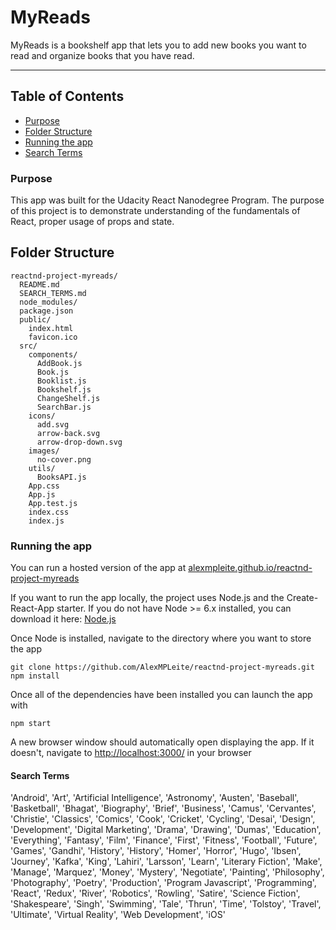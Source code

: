 # MyReads

MyReads is a bookshelf app that lets you to add new books you want to read and organize books that you have read.

---

## Table of Contents

- [Purpose](#purpose)
- [Folder Structure](#folder-structure)
- [Running the app](#running-the-app)
- [Search Terms](#search-terms)

### Purpose

This app was built for the Udacity React Nanodegree Program. The purpose of this project is to demonstrate understanding of the fundamentals of React, proper usage of props and state.

## Folder Structure

```
reactnd-project-myreads/
  README.md
  SEARCH_TERMS.md
  node_modules/
  package.json
  public/
    index.html
    favicon.ico
  src/
    components/
      AddBook.js
      Book.js
      Booklist.js
      Bookshelf.js
      ChangeShelf.js
      SearchBar.js
    icons/
      add.svg
      arrow-back.svg
      arrow-drop-down.svg
    images/
      no-cover.png
    utils/
      BooksAPI.js
    App.css
    App.js
    App.test.js
    index.css
    index.js
```

### Running the app

You can run a hosted version of the app at [alexmpleite.github.io/reactnd-project-myreads](http://alexmpleite.github.io/reactnd-project-myreads)

If you want to run the app locally, the project uses Node.js and the Create-React-App starter. If you do not have Node >= 6.x installed, you can download it here: [Node.js](https://nodejs.org/en/)

Once Node is installed, navigate to the directory where you want to store the app

```
git clone https://github.com/AlexMPLeite/reactnd-project-myreads.git
npm install
```

Once all of the dependencies have been installed you can launch the app with

```
npm start
```

A new browser window should automatically open displaying the app. If it doesn't, navigate to [http://localhost:3000/](http://localhost:3000/) in your browser

#### Search Terms

'Android', 'Art', 'Artificial Intelligence', 'Astronomy', 'Austen', 'Baseball', 'Basketball', 'Bhagat', 'Biography', 'Brief', 'Business', 'Camus', 'Cervantes', 'Christie', 'Classics', 'Comics', 'Cook', 'Cricket', 'Cycling', 'Desai', 'Design', 'Development', 'Digital Marketing', 'Drama', 'Drawing', 'Dumas', 'Education', 'Everything', 'Fantasy', 'Film', 'Finance', 'First', 'Fitness', 'Football', 'Future', 'Games', 'Gandhi', 'History', 'History', 'Homer', 'Horror', 'Hugo', 'Ibsen', 'Journey', 'Kafka', 'King', 'Lahiri', 'Larsson', 'Learn', 'Literary Fiction', 'Make', 'Manage', 'Marquez', 'Money', 'Mystery', 'Negotiate', 'Painting', 'Philosophy', 'Photography', 'Poetry', 'Production', 'Program Javascript', 'Programming', 'React', 'Redux', 'River', 'Robotics', 'Rowling', 'Satire', 'Science Fiction', 'Shakespeare', 'Singh', 'Swimming', 'Tale', 'Thrun', 'Time', 'Tolstoy', 'Travel', 'Ultimate', 'Virtual Reality', 'Web Development', 'iOS'
